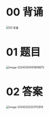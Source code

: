 # 00 背诵 

<img src="https://cvp.oss-cn-shanghai.aliyuncs.com/picgo/202403041457435.png" alt="00 背诵" style="zoom:50%;" />

# 01 题目

<img src="https://cvp.oss-cn-shanghai.aliyuncs.com/picgo/202403041459736.png" alt="image-20240304145909675" style="zoom:50%;" />

# 02 答案

<img src="https://cvp.oss-cn-shanghai.aliyuncs.com/picgo/202403222031043.png" alt="image-20240322203112818" style="zoom:50%;" />

